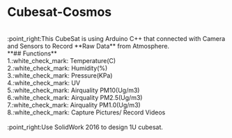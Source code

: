 # Cubesat-Cosmos
<br />
:point_right:This CubeSat is using Arduino C++ that connected with Camera and Sensors to Record **Raw Data** from Atmosphere.
<br />
**## Functions**
<br />
1.:white_check_mark: Temperature(C) 
<br />
2.:white_check_mark: Humidity(%) 
<br />
3.:white_check_mark: Pressure(KPa) 
<br />
4.:white_check_mark: UV 
<br />
5.:white_check_mark: Airquality PM10(Ug/m3)
<br />
6.:white_check_mark: Airquality PM2.5(Ug/m3) 
<br />
7.:white_check_mark: Airquality PM1.0(Ug/m3) 
<br />
8.:white_check_mark: Capture Pictures/ Record Videos
<br />
<br />
:point_right:Use SolidWork 2016 to design 1U cubesat.
<br />
<br />
<br />
